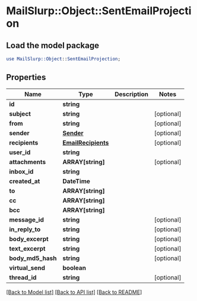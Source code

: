 # MailSlurp::Object::SentEmailProjection

## Load the model package
```perl
use MailSlurp::Object::SentEmailProjection;
```

## Properties
Name | Type | Description | Notes
------------ | ------------- | ------------- | -------------
**id** | **string** |  | 
**subject** | **string** |  | [optional] 
**from** | **string** |  | [optional] 
**sender** | [**Sender**](Sender) |  | [optional] 
**recipients** | [**EmailRecipients**](EmailRecipients) |  | [optional] 
**user_id** | **string** |  | 
**attachments** | **ARRAY[string]** |  | [optional] 
**inbox_id** | **string** |  | 
**created_at** | **DateTime** |  | 
**to** | **ARRAY[string]** |  | 
**cc** | **ARRAY[string]** |  | 
**bcc** | **ARRAY[string]** |  | 
**message_id** | **string** |  | [optional] 
**in_reply_to** | **string** |  | [optional] 
**body_excerpt** | **string** |  | [optional] 
**text_excerpt** | **string** |  | [optional] 
**body_md5_hash** | **string** |  | [optional] 
**virtual_send** | **boolean** |  | 
**thread_id** | **string** |  | [optional] 

[[Back to Model list]](../README#documentation-for-models) [[Back to API list]](../README#documentation-for-api-endpoints) [[Back to README]](../README)



